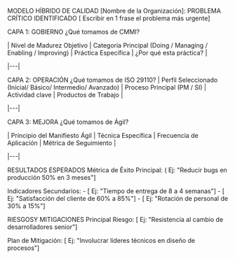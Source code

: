 MODELO HÍBRIDO DE CALIDAD
[Nombre de la Organización]:
PROBLEMA CRÍTICO IDENTIFICADO
[ Escribir en 1 frase el problema más urgente]


CAPA 1: GOBIERNO
¿Qué tomamos de CMMI?

| Nivel de Madurez Objetivo | Categoría Principal (Doing / Managing
/ Enabling / lmproving) | Práctica Específica | ¿Por qué esta práctica? |
 
|---|

CAPA 2: OPERACIÓN
¿Qué tomamos de ISO 29110?
| Perfil Seleccionado (Inicial/ Básico/ Intermedio/ Avanzado) | Proceso Principal (PM / SI) | Actividad	clave | Productos de Trabajo |

|---|

CAPA 3: MEJORA
¿Qué tomamos de Ágil?

| Principio del Manifiesto Ágil | Técnica Específica | Frecuencia de Aplicación | Métrica de Seguimiento |

|---|


RESULTADOS ESPERADOS
Métrica de Éxito Principal:
( Ej: "Reducir bugs en producción 50% en 3 meses"]







Indicadores Secundarios: - [ Ej: "Tiempo de entrega de 8 a 4 semanas"] - [ Ej: "Satisfacción del cliente de 60% a 85%"] - [ Ej: "Rotación de personal de 30% a 15%"]








RIESGOSY MITIGACIONES
Principal Riesgo:
[ Ej: "Resistencia al cambio de desarrolladores senior"]






Plan de Mitigación:
[ Ej: "Involucrar líderes técnicos en diseño de procesos"]
